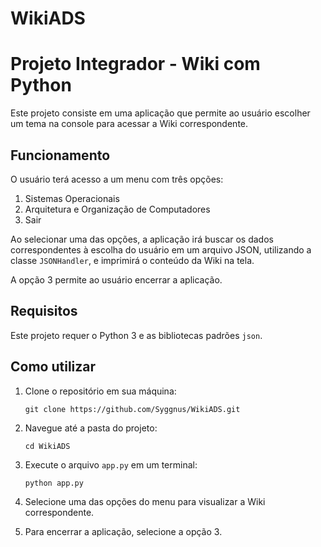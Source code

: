 # WikiADS
 
Projeto Integrador - Wiki com Python
====================================

Este projeto consiste em uma aplicação que permite ao usuário escolher um tema na console para acessar a Wiki correspondente.

Funcionamento
-------------

O usuário terá acesso a um menu com três opções:

1.  Sistemas Operacionais
2.  Arquitetura e Organização de Computadores
3.  Sair

Ao selecionar uma das opções, a aplicação irá buscar os dados correspondentes à escolha do usuário em um arquivo JSON, utilizando a classe `JSONHandler`, e imprimirá o conteúdo da Wiki na tela.

A opção 3 permite ao usuário encerrar a aplicação.

Requisitos
----------

Este projeto requer o Python 3 e as bibliotecas padrões `json`.

Como utilizar
-------------

1.  Clone o repositório em sua máquina:

    `git clone https://github.com/Syggnus/WikiADS.git`

2.  Navegue até a pasta do projeto:

    `cd WikiADS`

3.  Execute o arquivo `app.py` em um terminal:

    `python app.py`

4.  Selecione uma das opções do menu para visualizar a Wiki correspondente.

5.  Para encerrar a aplicação, selecione a opção 3.

